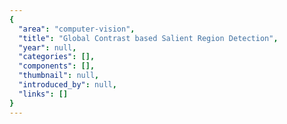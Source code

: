 ```yaml
---
{
  "area": "computer-vision",
  "title": "Global Contrast based Salient Region Detection",
  "year": null,
  "categories": [],
  "components": [],
  "thumbnail": null,
  "introduced_by": null,
  "links": []
}
---
```

